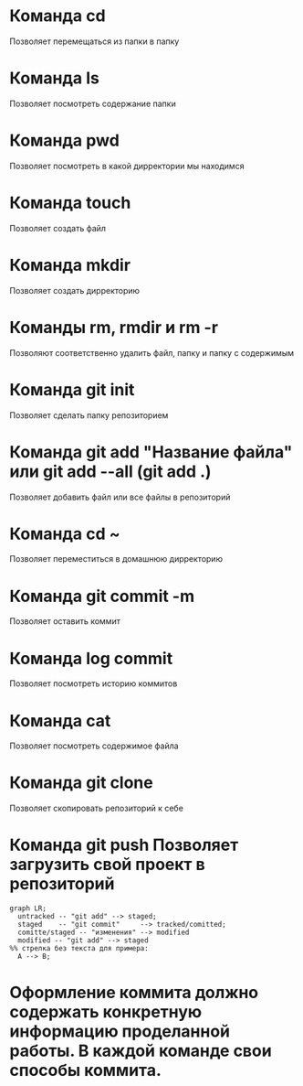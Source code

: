 # Команда cd 
Позволяет перемещаться из папки в папку 
# Команда ls 
Позволяет посмотреть содержание папки 
# Команда pwd 
Позволяет посмотреть в какой дирректории мы находимся 
# Команда touch 
Позволяет создать файл 
# Команда mkdir 
Позволяет создать дирректорию 
# Команды rm, rmdir и rm -r
Позволяют соответственно удалить файл, папку и папку с содержимым 
# Команда git init 
Позволяет сделать папку репозиторием 
# Команда git add "Название файла" или git add --all (git add .)
Позволяет добавить файл или все файлы в репозиторий 
# Команда cd ~ 
Позволяет переместиться в домашнюю дирректорию 
# Команда git commit -m 
Позволяет оставить коммит 
# Команда log commit 
Позволяет посмотреть историю коммитов 
# Команда cat 
Позволяет посмотреть содержимое файла 
# Команда git clone 
Позволяет скопировать репозиторий к себе 
# Команда git push Позволяет загрузить свой проект в репозиторий 

```mermaid
graph LR;
  untracked -- "git add" --> staged;
  staged    -- "git commit"     --> tracked/comitted;
  comitte/staged -- "изменения" --> modified
  modified -- "git add" --> staged
%% стрелка без текста для примера: 
  A --> B;
``` 
# Оформление коммита должно содержать конкретную информацию проделанной работы. В каждой команде свои способы коммита. 